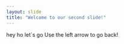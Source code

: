 ```yaml
---
layout: slide
title: "Welcome to our second slide!"
---
```

hey ho let´s go
Use the left arrow to go back!

